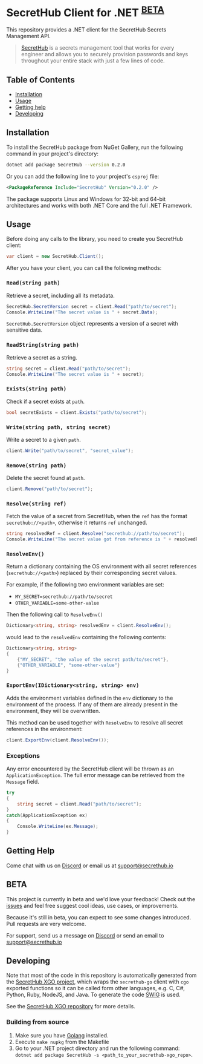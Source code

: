 # SecretHub Client for .NET <sup>[BETA](#BETA)</sup>

This repository provides a .NET client for the SecretHub Secrets Management API. 

> [SecretHub](https://secrethub.io) is a secrets management tool that works for every engineer and allows you to securely provision passwords and keys throughout your entire stack with just a few lines of code.

## Table of Contents
 - [Installation](#installation)
 - [Usage](#usage)
 - [Getting help](#getting-help)
 - [Developing](#developing)

## Installation

To install the SecretHub package from NuGet Gallery, run the following command in your project's directory: 

```bash
dotnet add package SecretHub --version 0.2.0
```

Or you can add the following line to your project's `csproj` file:

```xml
<PackageReference Include="SecretHub" Version="0.2.0" />
```

The package supports Linux and Windows for 32-bit and 64-bit architectures and works with both .NET Core and the full .NET Framework. 

## Usage
Before doing any calls to the library, you need to create you SecretHub client:
```csharp
var client = new SecretHub.Client();
```

After you have your client, you can call the following methods:

### `Read(string path)`
Retrieve a secret, including all its metadata.
```csharp
SecretHub.SecretVersion secret = client.Read("path/to/secret");
Console.WriteLine("The secret value is " + secret.Data);
```
`SecretHub.SecretVersion` object represents a version of a secret with sensitive data.

### `ReadString(string path)`
Retrieve a secret as a string.
 ```csharp
 string secret = client.Read("path/to/secret");
 Console.WriteLine("The secret value is " + secret);
 ```

### `Exists(string path)`
Check if a secret exists at `path`.
```csharp
bool secretExists = client.Exists("path/to/secret");
```

### `Write(string path, string secret)`
Write a secret to a given `path`.
```csharp
client.Write("path/to/secret", "secret_value");
```

### `Remove(string path)`
Delete the secret found at `path`.
```csharp
client.Remove("path/to/secret");
```

### `Resolve(string ref)`
Fetch the value of a secret from SecretHub, when the `ref` has the format `secrethub://<path>`, otherwise it returns `ref` unchanged.
```csharp
string resolvedRef = client.Resolve("secrethub://path/to/secret");
Console.WriteLine("The secret value got from reference is " + resolvedRef);
```

### `ResolveEnv()`
Return a dictionary containing the OS environment with all secret references (`secrethub://<path>`) replaced by their corresponding secret values.

For example, if the following two environment variables are set:
 - `MY_SECRET=secrethub://path/to/secret`
 - `OTHER_VARIABLE=some-other-value`

Then the following call to `ResolveEnv()`
```csharp
Dictionary<string, string> resolvedEnv = client.ResolveEnv();
```

would lead to the `resolvedEnv` containing the following contents:
```csharp
Dictionary<string, string>
{
    {"MY_SECRET", "the value of the secret path/to/secret"},
    {"OTHER_VARIABLE", "some-other-value"}
}
```

### `ExportEnv(IDictionary<string, string> env)`
Adds the environment variables defined in the `env` dictionary to the environment of the process.
If any of them are already present in the environment, they will be overwritten.

This method can be used together with `ResolveEnv` to resolve all secret references in the environment:
```csharp
client.ExportEnv(client.ResolveEnv());
```

### Exceptions
Any error encountered by the SecretHub client will be thrown as an `ApplicationException`. The full error message can be retrieved from the `Message` field.
```csharp
try 
{
	string secret = client.Read("path/to/secret");
} 
catch(ApplicationException ex)
{
	Console.WriteLine(ex.Message);
}
```

## Getting Help

Come chat with us on [Discord](https://discord.gg/EQcE87s) or email us at [support@secrethub.io](mailto:support@secrethub.io)

## BETA
This project is currently in beta and we'd love your feedback! Check out the [issues](https://github.com/secrethub/secrethub-dotnet/issues?q=is%3Aissue+is%3Aopen+sort%3Aupdated-desc) and feel free suggest cool ideas, use cases, or improvements.

Because it's still in beta, you can expect to see some changes introduced. Pull requests are very welcome.

For support, send us a message on [Discord](https://discord.gg/wcxV5RD) or send an email to support@secrethub.io

## Developing

Note that most of the code in this repository is automatically generated from the [SecretHub XGO project](https://github.com/secrethub/secrethub-xgo), which wraps the `secrethub-go` client with `cgo` exported functions so it can be called form other languages, e.g. C, C#, Python, Ruby, NodeJS, and Java. To generate the code [SWIG](http://www.swig.org/) is used. 

See the [SecretHub XGO repository](https://github.com/secrethub/secrethub-xgo) for more details.

### Building from source 
1. Make sure you have [Golang](https://golang.org/doc/install) installed.
1. Execute `make nupkg` from the Makefile
1. Go to your .NET project directory and run the following command: `dotnet add package SecretHub -s <path_to_your_secrethub-xgo_repo>`.
